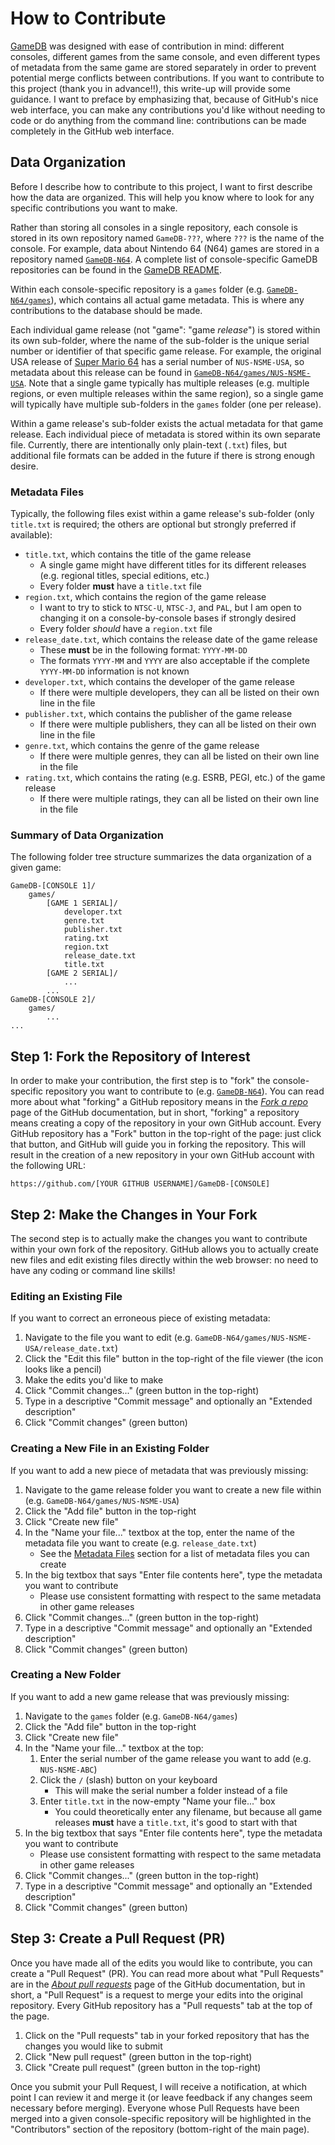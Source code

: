 # How to Contribute
[GameDB](https://github.com/niemasd/GameDB) was designed with ease of contribution in mind: different consoles, different games from the same console, and even different types of metadata from the same game are stored separately in order to prevent potential merge conflicts between contributions. If you want to contribute to this project (thank you in advance!!), this write-up will provide some guidance. I want to preface by emphasizing that, because of GitHub's nice web interface, you can make any contributions you'd like without needing to code or do anything from the command line: contributions can be made completely in the GitHub web interface.

## Data Organization
Before I describe how to contribute to this project, I want to first describe how the data are organized. This will help you know where to look for any specific contributions you want to make.

Rather than storing all consoles in a single repository, each console is stored in its own repository named `GameDB-???`, where `???` is the name of the console. For example, data about Nintendo 64 (N64) games are stored in a repository named [`GameDB-N64`](https://github.com/niemasd/GameDB-N64). A complete list of console-specific GameDB repositories can be found in the [GameDB README](https://github.com/niemasd/GameDB/blob/main/README.md).

Within each console-specific repository is a `games` folder (e.g. [`GameDB-N64/games`](https://github.com/niemasd/GameDB-N64/tree/main/games)), which contains all actual game metadata. This is where any contributions to the database should be made.

Each individual game release (not "game": "game *release*") is stored within its own sub-folder, where the name of the sub-folder is the unique serial number or identifier of that specific game release. For example, the original USA release of [Super Mario 64](https://gamefaqs.gamespot.com/n64/198848-super-mario-64/data) has a serial number of `NUS-NSME-USA`, so metadata about this release can be found in [`GameDB-N64/games/NUS-NSME-USA`](https://github.com/niemasd/GameDB-N64/tree/main/games/NUS-NSME-USA). Note that a single game typically has multiple releases (e.g. multiple regions, or even multiple releases within the same region), so a single game will typically have multiple sub-folders in the `games` folder (one per release).

Within a game release's sub-folder exists the actual metadata for that game release. Each individual piece of metadata is stored within its own separate file. Currently, there are intentionally only plain-text (`.txt`) files, but additional file formats can be added in the future if there is strong enough desire.

### Metadata Files
Typically, the following files exist within a game release's sub-folder (only `title.txt` is required; the others are optional but strongly preferred if available):

* `title.txt`, which contains the title of the game release
    * A single game might have different titles for its different releases (e.g. regional titles, special editions, etc.)
    * Every folder **must** have a `title.txt` file
* `region.txt`, which contains the region of the game release
    * I want to try to stick to `NTSC-U`, `NTSC-J`, and `PAL`, but I am open to changing it on a console-by-console bases if strongly desired
    * Every folder *should* have a `region.txt` file
* `release_date.txt`, which contains the release date of the game release
    * These **must** be in the following format: `YYYY-MM-DD`
    * The formats `YYYY-MM` and `YYYY` are also acceptable if the complete `YYYY-MM-DD` information is not known
* `developer.txt`, which contains the developer of the game release
    * If there were multiple developers, they can all be listed on their own line in the file
* `publisher.txt`, which contains the publisher of the game release
    * If there were multiple publishers, they can all be listed on their own line in the file
* `genre.txt`, which contains the genre of the game release
    * If there were multiple genres, they can all be listed on their own line in the file
* `rating.txt`, which contains the rating (e.g. ESRB, PEGI, etc.) of the game release
    * If there were multiple ratings, they can all be listed on their own line in the file

### Summary of Data Organization
The following folder tree structure summarizes the data organization of a given game:

```
GameDB-[CONSOLE 1]/
    games/
        [GAME 1 SERIAL]/
            developer.txt
            genre.txt
            publisher.txt
            rating.txt
            region.txt
            release_date.txt
            title.txt
        [GAME 2 SERIAL]/
            ...
        ...
GameDB-[CONSOLE 2]/
    games/
        ...
...
```

## Step 1: Fork the Repository of Interest
In order to make your contribution, the first step is to "fork" the console-specific repository you want to contribute to (e.g. [`GameDB-N64`](https://github.com/niemasd/GameDB-N64)). You can read more about what "forking" a GitHub repository means in the [*Fork a repo*](https://docs.github.com/en/get-started/quickstart/fork-a-repo) page of the GitHub documentation, but in short, "forking" a repository means creating a copy of the repository in your own GitHub account. Every GitHub repository has a "Fork" button in the top-right of the page: just click that button, and GitHub will guide you in forking the repository. This will result in the creation of a new repository in your own GitHub account with the following URL:

```
https://github.com/[YOUR GITHUB USERNAME]/GameDB-[CONSOLE]
```

## Step 2: Make the Changes in Your Fork
The second step is to actually make the changes you want to contribute within your own fork of the repository. GitHub allows you to actually create new files and edit existing files directly within the web browser: no need to have any coding or command line skills!

### Editing an Existing File
If you want to correct an erroneous piece of existing metadata:

1. Navigate to the file you want to edit (e.g. `GameDB-N64/games/NUS-NSME-USA/release_date.txt`)
2. Click the "Edit this file" button in the top-right of the file viewer (the icon looks like a pencil)
3. Make the edits you'd like to make
4. Click "Commit changes..." (green button in the top-right)
5. Type in a descriptive "Commit message" and optionally an "Extended description"
6. Click "Commit changes" (green button)

### Creating a New File in an Existing Folder
If you want to add a new piece of metadata that was previously missing:

1. Navigate to the game release folder you want to create a new file within (e.g. `GameDB-N64/games/NUS-NSME-USA`)
2. Click the "Add file" button in the top-right
3. Click "Create new file"
4. In the "Name your file..." textbox at the top, enter the name of the metadata file you want to create (e.g. `release_date.txt`)
    * See the [Metadata Files](#metadata-files) section for a list of metadata files you can create
5. In the big textbox that says "Enter file contents here", type the metadata you want to contribute
    * Please use consistent formatting with respect to the same metadata in other game releases
6. Click "Commit changes..." (green button in the top-right)
7. Type in a descriptive "Commit message" and optionally an "Extended description"
8. Click "Commit changes" (green button)

### Creating a New Folder
If you want to add a new game release that was previously missing:

1. Navigate to the `games` folder (e.g. `GameDB-N64/games`)
2. Click the "Add file" button in the top-right
3. Click "Create new file"
4. In the "Name your file..." textbox at the top:
    1. Enter the serial number of the game release you want to add (e.g. `NUS-NSME-ABC`)
    2. Click the `/` (slash) button on your keyboard
        * This will make the serial number a folder instead of a file
    3. Enter `title.txt` in the now-empty "Name your file..." box
        * You could theoretically enter any filename, but because all game releases **must** have a `title.txt`, it's good to start with that
5. In the big textbox that says "Enter file contents here", type the metadata you want to contribute
    * Please use consistent formatting with respect to the same metadata in other game releases
6. Click "Commit changes..." (green button in the top-right)
7. Type in a descriptive "Commit message" and optionally an "Extended description"
8. Click "Commit changes" (green button)

## Step 3: Create a Pull Request (PR)
Once you have made all of the edits you would like to contribute, you can create a "Pull Request" (PR). You can read more about what "Pull Requests" are in the [*About pull requests*](https://docs.github.com/articles/about-pull-requests) page of the GitHub documentation, but in short, a "Pull Request" is a request to merge your edits into the original repository. Every GitHub repository has a "Pull requests" tab at the top of the page.

1. Click on the "Pull requests" tab in your forked repository that has the changes you would like to submit
2. Click "New pull request" (green button in the top-right)
3. Click "Create pull request" (green button in the top-right)

Once you submit your Pull Request, I will receive a notification, at which point I can review it and merge it (or leave feedback if any changes seem necessary before merging). Everyone whose Pull Requests have been merged into a given console-specific repository will be highlighted in the "Contributors" section of the repository (bottom-right of the main page).
